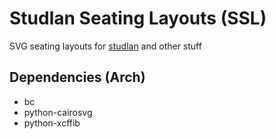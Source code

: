 # Studlan Seating Layouts (SSL)

SVG seating layouts for [studlan](https://github.com/CasualGaming/studlan) and other stuff

## Dependencies (Arch)

- bc
- python-cairosvg
- python-xcffib
